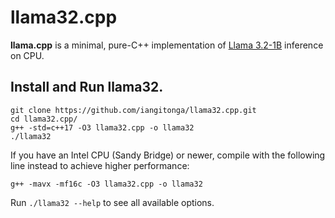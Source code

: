 # llama32.cpp
**llama.cpp** is a minimal, pure-C++ implementation of [Llama 3.2-1B](https://huggingface.co/meta-llama/Llama-3.2-1B-Instruct)
inference on CPU.


## Install and Run llama32.
```
git clone https://github.com/iangitonga/llama32.cpp.git
cd llama32.cpp/
g++ -std=c++17 -O3 llama32.cpp -o llama32
./llama32
```

If you have an Intel CPU (Sandy Bridge) or newer, compile with the following line instead to achieve higher performance:

```g++ -mavx -mf16c -O3 llama32.cpp -o llama32```

Run `./llama32 --help` to see all available options.
